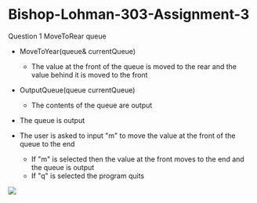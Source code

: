 # Bishop-Lohman-303-Assignment-3

Question 1 MoveToRear queue

- MoveToYear(queue<int>& currentQueue)
  - The value at the front of the queue is moved to the rear and the value behind it is moved to the front
- OutputQueue(queue<int> currentQueue)
  - The contents of the queue are output

- The queue is output
- The user is asked to input "m" to move the value at the front of the queue to the end
  - If "m" is selected then the value at the front moves to the end and the queue is output
  - If "q" is selected the program quits
  
<img src="https://user-images.githubusercontent.com/90850429/206567708-a60d96a5-2f36-4f70-b7ce-d0c07b9307b1.png"><br />
